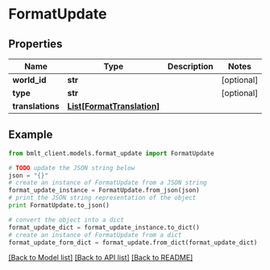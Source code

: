 # FormatUpdate


## Properties
Name | Type | Description | Notes
------------ | ------------- | ------------- | -------------
**world_id** | **str** |  | [optional] 
**type** | **str** |  | [optional] 
**translations** | [**List[FormatTranslation]**](FormatTranslation.md) |  | 

## Example

```python
from bmlt_client.models.format_update import FormatUpdate

# TODO update the JSON string below
json = "{}"
# create an instance of FormatUpdate from a JSON string
format_update_instance = FormatUpdate.from_json(json)
# print the JSON string representation of the object
print FormatUpdate.to_json()

# convert the object into a dict
format_update_dict = format_update_instance.to_dict()
# create an instance of FormatUpdate from a dict
format_update_form_dict = format_update.from_dict(format_update_dict)
```
[[Back to Model list]](../README.md#documentation-for-models) [[Back to API list]](../README.md#documentation-for-api-endpoints) [[Back to README]](../README.md)


